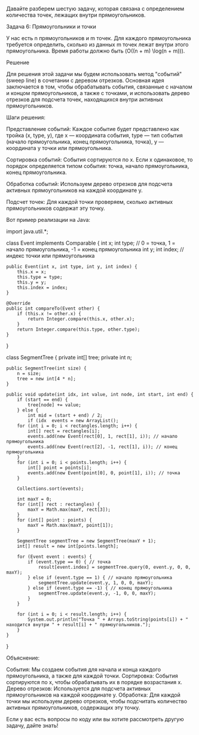 Давайте разберем шестую задачу, которая связана с определением количества точек, лежащих внутри прямоугольников.

Задача 6: Прямоугольники и точки

У нас есть n прямоугольников и m точек. Для каждого прямоугольника требуется определить, сколько из данных m точек лежат внутри этого прямоугольника. Время работы должно быть \(O((n + m) \log(n + m))\).

Решение

Для решения этой задачи мы будем использовать метод "событий" (sweep line) в сочетании с деревом отрезков. Основная идея заключается в том, чтобы обрабатывать события, связанные с началом и концом прямоугольников, а также с точками, и использовать дерево отрезков для подсчета точек, находящихся внутри активных прямоугольников.

Шаги решения:

Представление событий:
Каждое событие будет представлено как тройка (x, type, y), где x — координата события, type — тип события (начало прямоугольника, конец прямоугольника, точка), y — координата y точки или прямоугольника.

Сортировка событий:
События сортируются по x. Если x одинаковое, то порядок определяется типом события: точка, начало прямоугольника, конец прямоугольника.

Обработка событий:
Используем дерево отрезков для подсчета активных прямоугольников на каждой координате y.

Подсчет точек:
Для каждой точки проверяем, сколько активных прямоугольников содержат эту точку.

Вот пример реализации на Java:

import java.util.*;

class Event implements Comparable {
int x;
int type; // 0 = точка, 1 = начало прямоугольника, -1 = конец прямоугольника
int y;
int index; // индекс точки или прямоугольника

    public Event(int x, int type, int y, int index) {
        this.x = x;
        this.type = type;
        this.y = y;
        this.index = index;
    }

    @Override
    public int compareTo(Event other) {
        if (this.x != other.x) {
            return Integer.compare(this.x, other.x);
        }
        return Integer.compare(this.type, other.type);
    }
}

class SegmentTree {
private int[] tree;
private int n;

    public SegmentTree(int size) {
        n = size;
        tree = new int[4 * n];
    }

    public void update(int idx, int value, int node, int start, int end) {
        if (start == end) {
            tree[node] += value;
        } else {
            int mid = (start + end) / 2;
            if (idx  events = new ArrayList();
        for (int i = 0; i < rectangles.length; i++) {
            int[] rect = rectangles[i];
            events.add(new Event(rect[0], 1, rect[1], i)); // начало прямоугольника
            events.add(new Event(rect[2], -1, rect[1], i)); // конец прямоугольника
        }
        for (int i = 0; i < points.length; i++) {
            int[] point = points[i];
            events.add(new Event(point[0], 0, point[1], i)); // точка
        }

        Collections.sort(events);

        int maxY = 0;
        for (int[] rect : rectangles) {
            maxY = Math.max(maxY, rect[3]);
        }
        for (int[] point : points) {
            maxY = Math.max(maxY, point[1]);
        }

        SegmentTree segmentTree = new SegmentTree(maxY + 1);
        int[] result = new int[points.length];

        for (Event event : events) {
            if (event.type == 0) { // точка
                result[event.index] = segmentTree.query(0, event.y, 0, 0, maxY);
            } else if (event.type == 1) { // начало прямоугольника
                segmentTree.update(event.y, 1, 0, 0, maxY);
            } else if (event.type == -1) { // конец прямоугольника
                segmentTree.update(event.y, -1, 0, 0, maxY);
            }
        }

        for (int i = 0; i < result.length; i++) {
            System.out.println("Точка " + Arrays.toString(points[i]) + " находится внутри " + result[i] + " прямоугольников.");
        }
    }
}

Объяснение:

События: Мы создаем события для начала и конца каждого прямоугольника, а также для каждой точки.
Сортировка: События сортируются по x, чтобы обрабатывать их в порядке возрастания x.
Дерево отрезков: Используется для подсчета активных прямоугольников на каждой координате y.
Обработка: Для каждой точки мы используем дерево отрезков, чтобы подсчитать количество активных прямоугольников, содержащих эту точку.

Если у вас есть вопросы по коду или вы хотите рассмотреть другую задачу, дайте знать!